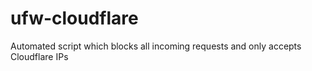 # ufw-cloudflare
Automated script which blocks all incoming requests and only accepts Cloudflare IPs
